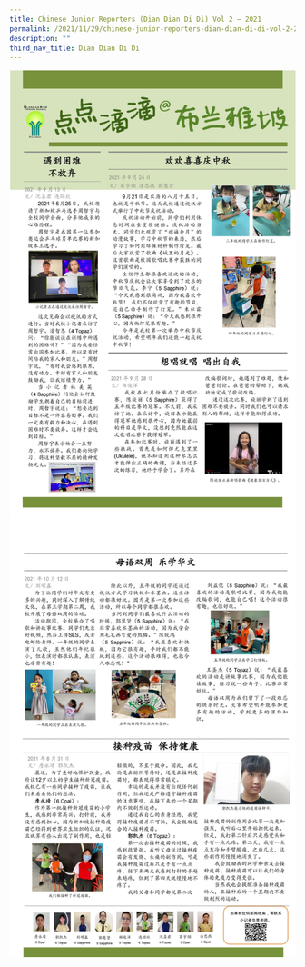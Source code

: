 ```yaml
---
title: Chinese Junior Reporters (Dian Dian Di Di) Vol 2 – 2021
permalink: /2021/11/29/chinese-junior-reporters-dian-dian-di-di-vol-2-2021/
description: ""
third_nav_title: Dian Dian Di Di
---
```

<img src="/images/0001-scaled.jpg">
<img src="/images/0002-scaled.jpg">
